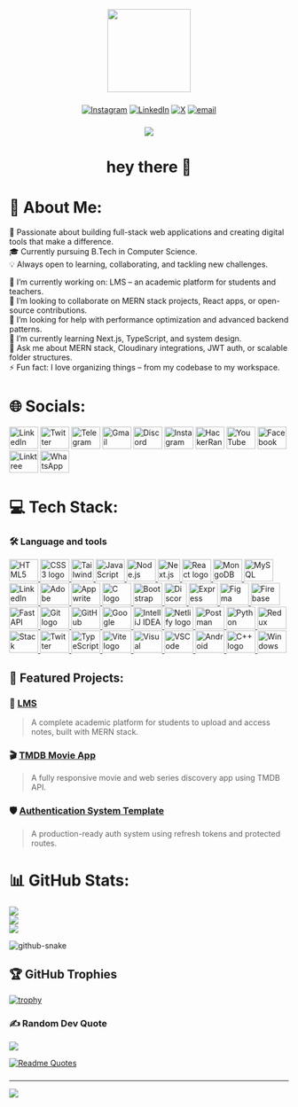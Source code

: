 <div align="center">
  <img height="150" src="https://media3.giphy.com/media/v1.Y2lkPTc5MGI3NjExb2NqaDJ6amd1a21kdnZubGYzamkwdTJ1Y3FsdTZzc2RsOXpjM3A4byZlcD12MV9pbnRlcm5hbF9naWZfYnlfaWQmY3Q9cw/xxwVSBPGOqDZcbG9Bh/giphy.gif"  />
</div>

###

<div align="center">

[![Instagram](https://img.shields.io/badge/Instagram-%23E4405F.svg?logo=Instagram&logoColor=white)](https://instagram.com/_abhi.kl ) [![LinkedIn](https://img.shields.io/badge/LinkedIn-%230077B5.svg?logo=linkedin&logoColor=white)](https://www.linkedin.com/in/abhishek-kalme-289a7430a) [![X](https://img.shields.io/badge/X-black.svg?logo=X&logoColor=white)](https://x.com/@Abhishek_kalme) [![email](https://img.shields.io/badge/Email-D14836?logo=gmail&logoColor=white)](mailto:abhishekkalme0@gmail.com) 

</div>

###

<div align="center">
  <img src="https://visitor-badge.laobi.icu/badge?page_id=a&125 "  />
</div>

###

<h1 align="center">hey there 👋</h1>

# 🔰 About Me:
🚀 Passionate about building full-stack web applications and creating digital tools that make a difference.<br>
🎓 Currently pursuing B.Tech in Computer Science.<br>
💡 Always open to learning, collaborating, and tackling new challenges.

🔭 I’m currently working on: LMS – an academic platform for students and teachers.<br>
👯 I’m looking to collaborate on MERN stack projects, React apps, or open-source contributions.<br>
🤝 I’m looking for help with performance optimization and advanced backend patterns.<br>
🌱 I’m currently learning Next.js, TypeScript, and system design.<br>
💬 Ask me about MERN stack, Cloudinary integrations, JWT auth, or scalable folder structures.<br>
⚡ Fun fact: I love organizing things – from my codebase to my workspace.

# 🌐 Socials:

<div align="left">
  <a href="https://www.linkedin.com/in/abhishek-kalme-289a7430a/" target="_blank"><img src="https://raw.githubusercontent.com/maurodesouza/profile-readme-generator/master/src/assets/icons/social/linkedin/default.svg" width="52" height="40" alt="LinkedIn" /></a>
  <a href="https://x.com/@Abhishek_kalme" target="_blank"><img src="https://raw.githubusercontent.com/maurodesouza/profile-readme-generator/master/src/assets/icons/social/twitter/default.svg" width="52" height="40" alt="Twitter" /></a>
   <a href="https://t.me/ur_abd" target="_blank"><img src="https://raw.githubusercontent.com/maurodesouza/profile-readme-generator/master/src/assets/icons/social/telegram/default.svg" width="52" height="40" alt="Telegram" /></a>
   <a href="mailto:abhishekkalme0@gmail.com" target="_blank"><img src="https://raw.githubusercontent.com/maurodesouza/profile-readme-generator/master/src/assets/icons/social/gmail/default.svg" width="52" height="40" alt="Gmail" /></a>
  <a href="https://discordapp.com/users/1064220243251171509" target="_blank"><img src="https://raw.githubusercontent.com/maurodesouza/profile-readme-generator/master/src/assets/icons/social/discord/default.svg" width="52" height="40" alt="Discord" /></a>
    <a href="https://instagram.com/_abhi.kl " target="_blank"><img src="https://raw.githubusercontent.com/maurodesouza/profile-readme-generator/master/src/assets/icons/social/instagram/default.svg" width="52" height="40" alt="Instagram" /></a>
    <a href="https://www.hackerrank.com/abhishekkalme0" target="_blank"><img src="https://raw.githubusercontent.com/maurodesouza/profile-readme-generator/master/src/assets/icons/social/hackerrank/default.svg" width="52" height="40" alt="HackerRank" /></a>
  <a href="https://youtube.com/@YOUR_CHANNEL" target="_blank"><img src="https://raw.githubusercontent.com/maurodesouza/profile-readme-generator/master/src/assets/icons/social/youtube/default.svg" width="52" height="40" alt="YouTube" /></a>
  <a href="https://facebook.com/YOUR_USERNAME" target="_blank"><img src="https://raw.githubusercontent.com/maurodesouza/profile-readme-generator/master/src/assets/icons/social/facebook/default.svg" width="52" height="40" alt="Facebook" /></a>
 <a href="https://linktr.ee/YOUR_USERNAME" target="_blank"><img src="https://raw.githubusercontent.com/maurodesouza/profile-readme-generator/master/src/assets/icons/social/linktree/default.svg" width="52" height="40" alt="Linktree" /></a>
 <a href="https://wa.me/YOUR_PHONE_NUMBER" target="_blank"><img src="https://raw.githubusercontent.com/maurodesouza/profile-readme-generator/master/src/assets/icons/social/whatsapp/default.svg" width="52" height="40" alt="WhatsApp" /></a>
</div>


# 💻 Tech Stack:
<h3 align="left">🛠 Language and tools</h3>

<div align="left">
  <a href="https://developer.mozilla.org/en-US/docs/Web/HTML" target="_blank" rel="noreferrer">
    <img src="https://skillicons.dev/icons?i=html" height="40" width="52"  alt="HTML5 logo" />
  </a>

  <a href="https://developer.mozilla.org/en-US/docs/Web/CSS" target="_blank" >
    <img src="https://skillicons.dev/icons?i=css" height="40" width="52" alt="CSS3 logo" />
  </a>
  <a href="https://tailwindcss.com/" target="_blank" rel="noreferrer">
    <img src="https://skillicons.dev/icons?i=tailwind" height="40 width="52"" alt="Tailwind CSS logo" />
  </a>
  <a href="https://developer.mozilla.org/en-US/docs/Web/JavaScript" target="_blank" rel="noreferrer">
    <img src="https://skillicons.dev/icons?i=js" height="40" width="52" alt="JavaScript logo" />
  </a>
  <a href="https://nodejs.org/" target="_blank" rel="noreferrer">
    <img src="https://skillicons.dev/icons?i=nodejs" height="40" width="52" alt="Node.js logo" />
  </a>
  <a href="https://nextjs.org/" target="_blank" rel="noreferrer">
    <img src="https://skillicons.dev/icons?i=nextjs" height="40" alt="Next.js logo" />
  </a>
  <a href="https://react.dev/" target="_blank" rel="noreferrer">
    <img src="https://skillicons.dev/icons?i=react" height="40" width="52" alt="React logo" />
  </a>
  <a href="https://www.mongodb.com/" target="_blank" rel="noreferrer">
    <img src="https://skillicons.dev/icons?i=mongodb" height="40" width="52" alt="MongoDB logo" />
  </a>
  <a href="https://www.mysql.com/" target="_blank" rel="noreferrer">
    <img src="https://skillicons.dev/icons?i=mysql" height="40"  width="52" alt="MySQL logo" />
  </a>
  <a href="https://www.linkedin.com/" target="_blank" rel="noreferrer">
    <img src="https://skillicons.dev/icons?i=linkedin" height="40" width="52" alt="LinkedIn logo" />
  </a>
  <a href="https://www.adobe.com/products/photoshop.html" target="_blank" rel="noreferrer">
    <img src="https://skillicons.dev/icons?i=ps" height="40" width="52" alt="Adobe Photoshop logo" />
  </a>
  <a href="https://appwrite.io/" target="_blank" rel="noreferrer">
    <img src="https://cdn.jsdelivr.net/gh/devicons/devicon/icons/appwrite/appwrite-original.svg" height="40" width="52" alt="Appwrite logo" />
  </a>
  <a href="https://en.cppreference.com/w/c" target="_blank" rel="noreferrer">
    <img src="https://skillicons.dev/icons?i=c" height="40" width="52" alt="C logo" />
  </a>
  <a href="https://getbootstrap.com/" target="_blank" rel="noreferrer">
    <img src="https://skillicons.dev/icons?i=bootstrap" height="40" width="52" alt="Bootstrap logo" />
  </a>
  <a href="https://discord.com/" target="_blank" rel="noreferrer">
    <img src="https://skillicons.dev/icons?i=discord" height="40" alt="Discord logo" />
  </a>
  <a href="https://expressjs.com/" target="_blank" rel="noreferrer">
    <img src="https://skillicons.dev/icons?i=express" height="40" width="52" alt="Express logo" />
  </a>
  <a href="https://figma.com/" target="_blank" rel="noreferrer">
    <img src="https://skillicons.dev/icons?i=figma" height="40" width="52" alt="Figma logo" />
  </a>
  <a href="https://firebase.google.com/" target="_blank" rel="noreferrer">
    <img src="https://skillicons.dev/icons?i=firebase" height="40" width="52" alt="Firebase logo" />
  </a>
  <a href="https://fastapi.tiangolo.com/" target="_blank" rel="noreferrer">
    <img src="https://skillicons.dev/icons?i=fastapi" height="40" width="52" alt="FastAPI logo" />
  </a>
  <a href="https://git-scm.com/" target="_blank" rel="noreferrer">
    <img src="https://skillicons.dev/icons?i=git" height="40" width="52" alt="Git logo" />
  </a>
  <a href="https://github.com/" target="_blank" rel="noreferrer">
    <img src="https://skillicons.dev/icons?i=github" height="40" width="52" alt="GitHub logo" />
  </a>
  <a href="https://cloud.google.com/" target="_blank" rel="noreferrer">
    <img src="https://skillicons.dev/icons?i=gcp" height="40" width="52" alt="Google Cloud logo" />
  </a>
  <a href="https://www.jetbrains.com/idea/" target="_blank" rel="noreferrer">
    <img src="https://skillicons.dev/icons?i=idea" height="40" width="52" alt="IntelliJ IDEA logo" />
  </a>
  <a href="https://www.netlify.com/" target="_blank" rel="noreferrer">
    <img src="https://skillicons.dev/icons?i=netlify" height="40" width="52" alt="Netlify logo" />
  </a>
  <a href="https://www.postman.com/" target="_blank" rel="noreferrer">
    <img src="https://skillicons.dev/icons?i=postman" height="40" width="52" alt="Postman logo" />
  </a>
  <a href="https://www.python.org/" target="_blank" rel="noreferrer">
    <img src="https://skillicons.dev/icons?i=py" height="40" width="52" alt="Python logo" />
  </a>
  <a href="https://redux.js.org/" target="_blank" rel="noreferrer">
    <img src="https://skillicons.dev/icons?i=redux" height="40" width="52" alt="Redux logo" />
  </a>
  <a href="https://stackoverflow.com/" target="_blank" rel="noreferrer">
    <img src="https://skillicons.dev/icons?i=stackoverflow" height="40" width="52" alt="Stack Overflow logo" />
  </a>
  <a href="https://twitter.com/" target="_blank" rel="noreferrer">
    <img src="https://skillicons.dev/icons?i=twitter" height="40" width="52" alt="Twitter logo" />
  </a>
  <a href="https://www.typescriptlang.org/" target="_blank" rel="noreferrer">
    <img src="https://skillicons.dev/icons?i=ts" height="40" width="52" alt="TypeScript logo" />
  </a>
  <a href="https://vitejs.dev/" target="_blank" rel="noreferrer">
    <img src="https://skillicons.dev/icons?i=vite" height="40" width="52" alt="Vite logo" />
  </a>
  <a href="https://visualstudio.microsoft.com/" target="_blank" rel="noreferrer">
    <img src="https://skillicons.dev/icons?i=visualstudio" height="40" width="52" alt="Visual Studio logo" />
  </a>
  <a href="https://code.visualstudio.com/" target="_blank" rel="noreferrer">
    <img src="https://skillicons.dev/icons?i=vscode" height="40" width="52" alt="VSCode logo" />
  </a>
  <a href="https://developer.android.com/" target="_blank" rel="noreferrer">
    <img src="https://cdn.jsdelivr.net/gh/devicons/devicon/icons/android/android-original.svg" height="40" width="52" alt="Android logo" />
  </a>
  <a href="https://isocpp.org/" target="_blank" rel="noreferrer">
    <img src="https://cdn.jsdelivr.net/gh/devicons/devicon/icons/cplusplus/cplusplus-original.svg" height="40" width="52" alt="C++ logo" />
  </a>
  <a href="https://www.microsoft.com/en-us/windows" target="_blank" rel="noreferrer">
    <img src="https://cdn.jsdelivr.net/gh/devicons/devicon/icons/windows8/windows8-original.svg" height="40" width="52" alt="Windows logo" />
  </a>
</div>

## 🚀 Featured Projects:

### 📘 [LMS](https://github.com/abhishekkalme/jit-learning-system)
> A complete academic platform for students to upload and access notes, built with MERN stack.

### 🎬 [TMDB Movie App](https://github.com/abhishekkalme/React.js-MovieApp-and-TMDB-API)
> A fully responsive movie and web series discovery app using TMDB API.

### 🛡️ [Authentication System Template](https://github.com/abhishekkalme/secure-auth-template)
> A production-ready auth system using refresh tokens and protected routes.

# 📊 GitHub Stats:
![](https://github-readme-stats.vercel.app/api?username=abhishekkalme&theme=highcontrast&hide_border=false&include_all_commits=true&count_private=true)<br/>
![](https://nirzak-streak-stats.vercel.app/?user=abhishekkalme&theme=highcontrast&hide_border=false)<br/>
![](https://github-readme-stats.vercel.app/api/top-langs/?username=abhishekkalme&theme=highcontrast&hide_border=false&include_all_commits=true&count_private=true&layout=compact)

<picture>
  <source media="(prefers-color-scheme: dark)" srcset="https://raw.githubusercontent.com/tobiasmeyhoefer/tobiasmeyhoefer/output/github-snake-dark.svg" />
  <source media="(prefers-color-scheme: light)" srcset="https://raw.githubusercontent.com/tobiasmeyhoefer/tobiasmeyhoefer/output/github-snake.svg" />
  <img alt="github-snake" src="https://raw.githubusercontent.com/tobiasmeyhoefer/tobiasmeyhoefer/output/github-snake.svg" />
</picture>


## 🏆 GitHub Trophies
[![trophy](https://github-profile-trophy.vercel.app/?username=abhishekkalme&theme=onedark)](https://github.com/ryo-ma/github-profile-trophy)

### ✍️ Random Dev Quote
![](https://quotes-github-readme.vercel.app/api?type=horizontal&theme=radical)

[![Readme Quotes](https://quotes-github-readme.vercel.app/api?type=horizontal&theme=dark)](https://github.com/piyushsuthar/github-readme-quotes)


###

---
[![](https://visitcount.itsvg.in/api?id=abhishekkalme&icon=4&color=0)](https://visitcount.itsvg.in)

<!-- Proudly created with GPRM ( https://gprm.itsvg.in ) -->


